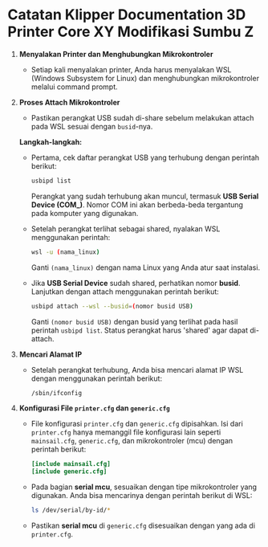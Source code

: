 # Catatan Klipper Documentation 3D Printer Core XY Modifikasi Sumbu Z

1. **Menyalakan Printer dan Menghubungkan Mikrokontroler**
    - Setiap kali menyalakan printer, Anda harus menyalakan WSL (Windows Subsystem for Linux) dan menghubungkan mikrokontroler melalui command prompt.
    
2. **Proses Attach Mikrokontroler**
    - Pastikan perangkat USB sudah di-share sebelum melakukan attach pada WSL sesuai dengan `busid`-nya.
    
    **Langkah-langkah:**
    - Pertama, cek daftar perangkat USB yang terhubung dengan perintah berikut:
      ```bash
      usbipd list
      ```
      Perangkat yang sudah terhubung akan muncul, termasuk **USB Serial Device (COM_)**. Nomor COM ini akan berbeda-beda tergantung pada komputer yang digunakan.
      
    - Setelah perangkat terlihat sebagai shared, nyalakan WSL menggunakan perintah:
      ```bash
      wsl -u (nama_linux)
      ```
      Ganti `(nama_linux)` dengan nama Linux yang Anda atur saat instalasi.

    - Jika **USB Serial Device** sudah shared, perhatikan nomor **busid**. Lanjutkan dengan attach menggunakan perintah berikut:
      ```bash
      usbipd attach --wsl --busid=(nomor busid USB)
      ```
      Ganti `(nomor busid USB)` dengan busid yang terlihat pada hasil perintah `usbipd list`. Status perangkat harus 'shared' agar dapat di-attach.

3. **Mencari Alamat IP**
    - Setelah perangkat terhubung, Anda bisa mencari alamat IP WSL dengan menggunakan perintah berikut:
      ```bash
      /sbin/ifconfig
      ```

4. **Konfigurasi File `printer.cfg` dan `generic.cfg`**
    - File konfigurasi `printer.cfg` dan `generic.cfg` dipisahkan. Isi dari `printer.cfg` hanya memanggil file konfigurasi lain seperti `mainsail.cfg`, `generic.cfg`, dan mikrokontroler (mcu) dengan perintah berikut:
      ```ini
      [include mainsail.cfg]
      [include generic.cfg]
      ```
    
    - Pada bagian **serial mcu**, sesuaikan dengan tipe mikrokontroler yang digunakan. Anda bisa mencarinya dengan perintah berikut di WSL:
      ```bash
      ls /dev/serial/by-id/*
      ```
    
    - Pastikan **serial mcu** di `generic.cfg` disesuaikan dengan yang ada di `printer.cfg`.
